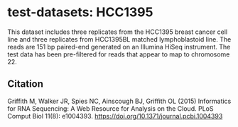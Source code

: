 # test-datasets: HCC1395

This dataset includes three replicates from the HCC1395 breast cancer cell line and three replicates from HCC1395BL matched lymphoblastoid line. The reads are 151 bp paired-end generated on an Illumina HiSeq instrument. The test data has been pre-filtered for reads that appear to map to chromosome 22.

## Citation

Griffith M, Walker JR, Spies NC, Ainscough BJ, Griffith OL (2015) Informatics for RNA Sequencing: A Web Resource for Analysis on the Cloud. PLoS Comput Biol 11(8): e1004393. https://doi.org/10.1371/journal.pcbi.1004393
